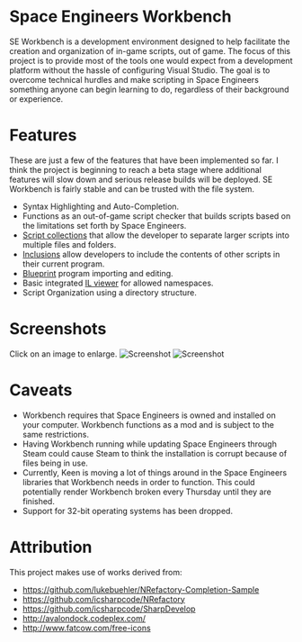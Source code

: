 Space Engineers Workbench
=================================
SE Workbench is a development environment designed to help facilitate the creation and organization of in-game scripts, out of game. The focus of this project is to provide most of the tools one would expect from a development platform without the hassle of configuring Visual Studio. The goal is to overcome technical hurdles and make scripting in Space Engineers something anyone can begin learning to do, regardless of their background or experience.

Features
=================================
These are just a few of the features that have been implemented so far. I think the project is beginning to reach a beta stage where additional features will slow down and serious release builds will be deployed. SE Workbench is fairly stable and can be trusted with the file system.

 * Syntax Highlighting and Auto-Completion.
 * Functions as an out-of-game script checker that builds scripts based on the limitations set forth by Space Engineers.
 * [Script collections](https://github.com/gilgame/SEWorkbench/wiki/Script-Collections) that allow the developer to separate larger scripts into multiple files and folders.
 * [Inclusions](https://github.com/gilgame/SEWorkbench/wiki/References) allow developers to include the contents of other scripts in their current program.
 * [Blueprint](https://github.com/gilgame/SEWorkbench/wiki/Blueprints) program importing and editing.
 * Basic integrated [IL viewer](https://github.com/gilgame/SEWorkbench/wiki/Classes-Explorer) for allowed namespaces.
 * Script Organization using a directory structure.

Screenshots
=================================
Click on an image to enlarge.
![Screenshot](https://raw.githubusercontent.com/gilgame/SEWorkbench/master/Doc/seworkbench-1.png)
![Screenshot](https://raw.githubusercontent.com/gilgame/SEWorkbench/master/Doc/seworkbench-2.png)

Caveats
=================================
 * Workbench requires that Space Engineers is owned and installed on your computer. Workbench functions as a mod and is subject to the same restrictions.
 * Having Workbench running while updating Space Engineers through Steam could cause Steam to think the installation is corrupt because of files being in use.
 * Currently, Keen is moving a lot of things around in the Space Engineers libraries that Workbench needs in order to function. This could potentially render Workbench broken every Thursday until they are finished.
 * Support for 32-bit operating systems has been dropped.

Attribution
=================================
This project makes use of works derived from:
 * https://github.com/lukebuehler/NRefactory-Completion-Sample
 * https://github.com/icsharpcode/NRefactory
 * https://github.com/icsharpcode/SharpDevelop
 * http://avalondock.codeplex.com/
 * http://www.fatcow.com/free-icons